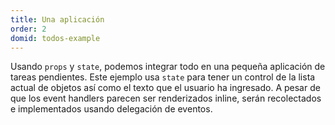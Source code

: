 ```yaml
---
title: Una aplicación
order: 2
domid: todos-example
---
```


Usando `props` y `state`, podemos integrar todo en una pequeña aplicación de tareas pendientes. Este ejemplo usa `state` para tener un control de la lista actual de objetos así como el texto que el usuario ha ingresado. A pesar de que los event handlers parecen ser renderizados inline, serán recolectados e implementados usando delegación de eventos.
